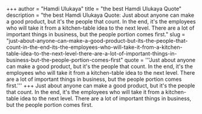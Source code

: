+++
author = "Hamdi Ulukaya"
title = "the best Hamdi Ulukaya Quote"
description = "the best Hamdi Ulukaya Quote: Just about anyone can make a good product, but it's the people that count. In the end, it's the employees who will take it from a kitchen-table idea to the next level. There are a lot of important things in business, but the people portion comes first."
slug = "just-about-anyone-can-make-a-good-product-but-its-the-people-that-count-in-the-end-its-the-employees-who-will-take-it-from-a-kitchen-table-idea-to-the-next-level-there-are-a-lot-of-important-things-in-business-but-the-people-portion-comes-first"
quote = '''Just about anyone can make a good product, but it's the people that count. In the end, it's the employees who will take it from a kitchen-table idea to the next level. There are a lot of important things in business, but the people portion comes first.'''
+++
Just about anyone can make a good product, but it's the people that count. In the end, it's the employees who will take it from a kitchen-table idea to the next level. There are a lot of important things in business, but the people portion comes first.
